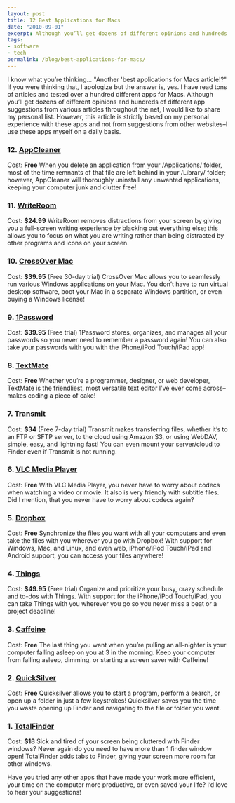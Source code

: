 ```yaml
---
layout: post
title: 12 Best Applications for Macs
date: "2010-09-01"
excerpt: Although you’ll get dozens of different opinions and hundreds of different app suggestions from various articles throughout the net, I would like to share my personal list.
tags:
- software
- tech
permalink: /blog/best-applications-for-macs/
---
```


I know what you’re thinking... "Another 'best applications for Macs article!?" If you were thinking that, I apologize but the answer is, yes. I have read tons of articles and tested over a hundred different apps for Macs. Although you’ll get dozens of different opinions and hundreds of different app suggestions from various articles throughout the net, I would like to share my personal list. However, this article is strictly based on my personal experience with these apps and not from suggestions from other websites–I use these apps myself on a daily basis.

### 12. [AppCleaner](http://www.freemacsoft.net/AppCleaner/)

Cost: **Free**
When you delete an application from your /Applications/ folder, most of the time remnants of that file are left behind in your /Library/ folder; however, AppCleaner will thoroughly uninstall any unwanted applications, keeping your computer junk and clutter free!

### 11. [WriteRoom](http://www.hogbaysoftware.com/products/writeroom)

Cost: **$24.99**
WriteRoom removes distractions from your screen by giving you a full-screen writing experience by blacking out everything else; this allows you to focus on what you are writing rather than being distracted by other programs and icons on your screen.

### 10. [CrossOver Mac](http://www.codeweavers.com/products/cxmac/)

Cost: **$39.95** (Free 30-day trial)
CrossOver Mac allows you to seamlessly run various Windows applications on your Mac. You don’t have to run virtual desktop software, boot your Mac in a separate Windows partition, or even buying a Windows license!

### 9. [1Password](http://agilewebsolutions.com/products/1Password)

Cost: **$39.95** (Free trial)
1Password stores, organizes, and manages all your passwords so you never need to remember a password again! You can also take your passwords with you with the iPhone/iPod Touch/iPad app!

### 8. [TextMate](http://macromates.com/)

Cost: **Free**
Whether you’re a programmer, designer, or web developer, TextMate is the friendliest, most versatile text editor I’ve ever come across–makes coding a piece of cake!

### 7. [Transmit](http://panic.com/transmit/)

Cost: **$34** (Free 7-day trial)
Transmit makes transferring files, whether it’s to an FTP or SFTP server, to the cloud using Amazon S3, or using WebDAV, simple, easy, and lightning fast! You can even mount your server/cloud to Finder even if Transmit is not running.

### 6. [VLC Media Player](http://www.videolan.org/vlc/)

Cost: **Free**
With VLC Media Player, you never have to worry about codecs when watching a video or movie. It also is very friendly with subtitle files. Did I mention, that you never have to worry about codecs again?

### 5. [Dropbox](http://www.dropbox.com/referrals/NTExODQ4Nzg5)

Cost: **Free**
Synchronize the files you want with all your computers and even take the files with you wherever you go with Dropbox! With support for Windows, Mac, and Linux, and even web, iPhone/iPod Touch/iPad and Android support, you can access your files anywhere!

### 4. [Things](http://culturedcode.com/things/)

Cost: **$49.95** (Free trial)
Organize and prioritize your busy, crazy schedule and to-dos with Things. With support for the iPhone/iPod Touch/iPad, you can take Things with you wherever you go so you never miss a beat or a project deadline!

### 3. [Caffeine](http://lightheadsw.com/caffeine/)

Cost: **Free**
The last thing you want when you’re pulling an all-nighter is your computer falling asleep on you at 3 in the morning. Keep your computer from falling asleep, dimming, or starting a screen saver with Caffeine!

### 2. [QuickSilver](http://blacktree.com/?quicksilver)

Cost: **Free**
Quicksilver allows you to start a program, perform a search, or open up a folder in just a few keystrokes! Quicksilver saves you the time you waste opening up Finder and navigating to the file or folder you want.

### 1. [TotalFinder](http://totalfinder.binaryage.com/)

Cost: **$18**
Sick and tired of your screen being cluttered with Finder windows? Never again do you need to have more than 1 finder window open! TotalFinder adds tabs to Finder, giving your screen more room for other windows.

Have you tried any other apps that have made your work more efficient, your time on the computer more productive, or even saved your life? I’d love to hear your suggestions!
